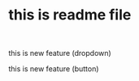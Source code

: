 # this is readme file #
<br>
<p> this is new feature (dropdown)</p>
<p> this is new feature (button)</p>

